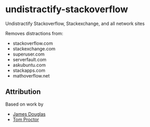 # undistractify-stackoverflow
Undistractify Stackoverflow, Stackexchange, and all network sites


Removes distractions from:
- stackoverflow.com
- stackexchange.com
- superuser.com
- serverfault.com
- askubuntu.com
- stackapps.com
- mathoverflow.net

## Attribution
Based on work by
- [James Douglas](https://userstyles.org/styles/162902/undistractify-stackoverflow-enchanced-v2)
- [Tom Proctor](https://uso.kkx.one/style/152825)
